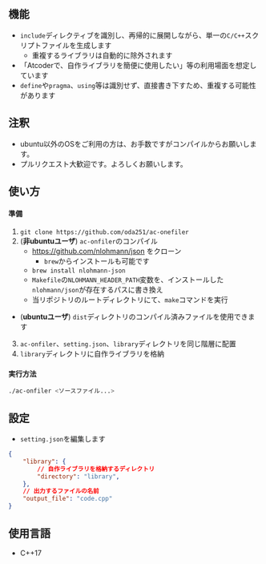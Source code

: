 ## 機能
- `include`ディレクティブを識別し、再帰的に展開しながら、単一の`C/C++`スクリプトファイルを生成します
	- 重複するライブラリは自動的に除外されます
- 「Atcoderで、自作ライブラリを簡便に使用したい」等の利用場面を想定しています
- `define`や`pragma`、`using`等は識別せず、直接書き下すため、重複する可能性があります

## 注釈
- ubuntu以外のOSをご利用の方は、お手数ですがコンパイルからお願いします。
- プルリクエスト大歓迎です。よろしくお願いします。

## 使い方
#### 準備
1. `git clone https://github.com/oda251/ac-onefiler`
2. (**非ubuntuユーザ**) `ac-onfiler`のコンパイル
	- https://github.com/nlohmann/json をクローン
		- `brew`からインストールも可能です
   	- `brew install nlohmann-json`
	- `Makefile`の`NLOHMANN_HEADER_PATH`変数を、インストールした`nlohmann/json`が存在するパスに書き換え
	- 当リポジトリのルートディレクトリにて、`make`コマンドを実行
- (**ubuntuユーザ**) `dist`ディレクトリのコンパイル済みファイルを使用できます

3. `ac-onfiler`、`setting.json`、`library`ディレクトリを同じ階層に配置
4. `library`ディレクトリに自作ライブラリを格納
#### 実行方法
```bash
./ac-onfiler <ソースファイル...>
```

## 設定
- `setting.json`を編集します
```json
{
	"library": {
		// 自作ライブラリを格納するディレクトリ
		"directory": "library",
	},
	// 出力するファイルの名前
	"output_file": "code.cpp"
}
```

## 使用言語
- C++17
